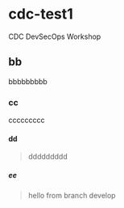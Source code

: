 # cdc-test1
CDC DevSecOps Workshop
## bb
bbbbbbbbb
### cc
ccccccccc
#### dd
> ddddddddd
##### ee
> hello from branch develop